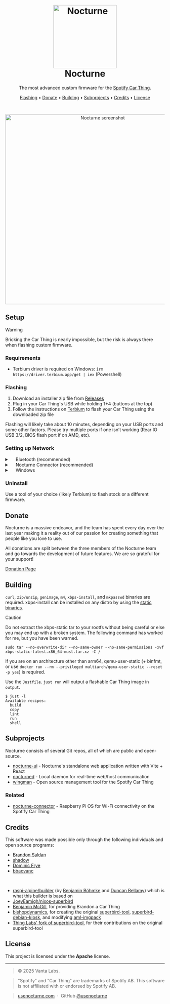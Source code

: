 <h1 align="center">
  <br>
  <img src="https://usenocturne.com/images/logo.png" alt="Nocturne" width="200">
  <br>
  Nocturne
  <br>
</h1>

<p align="center">The most advanced custom firmware for the <a href="https://carthing.spotify.com" target="_blank">Spotify Car Thing</a>.</p>

<p align="center">
  <a href="#flashing">Flashing</a> •
  <a href="#donate">Donate</a> •
  <a href="#building">Building</a> •
  <a href="#subprojects">Subprojects</a> •
  <a href="#credits">Credits</a> •
  <a href="#license">License</a>
</p>

<br>

<p align="center"><img width=600 src="https://usenocturne.com/images/nocturne.png" alt="Nocturne screenshot"></p>

## Setup

> [!WARNING]
> Bricking the Car Thing is nearly impossible, but the risk is always there when flashing custom firmware.

### Requirements

- Terbium driver is required on Windows: `irm https://driver.terbium.app/get | iex` (Powershell)

### Flashing

1. Download an installer zip file from [Releases](https://github.com/usenocturne/nocturne/releases)
2. Plug in your Car Thing's USB while holding 1+4 (buttons at the top)
3. Follow the instructions on [Terbium](https://terbium.app) to flash your Car Thing using the downloaded zip file

Flashing will likely take about 10 minutes, depending on your USB ports and some other factors. Please try multiple ports if one isn’t working (Rear IO USB 3/2, BIOS flash port if on AMD, etc).

### Setting up Network

<details>
<summary><img src="https://github.com/user-attachments/assets/ae4fcc48-5f86-4ea6-90b2-29bf938a2de0" height="14" style="vertical-align: middle;"> Bluetooth (recommended)</summary>

Since Nocturne 3.0.0, Bluetooth via tethering is supported. Your phone plan must support hotspot. 

1. While on the Connection Lost screen, connect to `Nocturne (XXXX)` from your phone (XXXX being the last 4 characters of your Car Thing's serial number).
2. Enable Bluetooth tethering on your phone:
   * iOS: Turn on Personal Hotspot
   * Android: Turn on hotspot and/or Bluetooth tethering

**Tip:** Make sure your Car Thing is not connected to a computer, as this conflicts with Bluetooth.
</details>

<details>
<summary><img src="https://usenocturne.com/favicon.ico" height="14" style="vertical-align: middle;"> Nocturne Connector (recommended)</summary>

Nocturne Connector requires a Raspberry Pi, but adds Wi-Fi support to your Car Thing while it's connected to the Pi.

See more on the [Nocturne Connector GitHub](https://github.com/usenocturne/nocturne-connector).
</details>

<details>
<summary><img src="https://upload.wikimedia.org/wikipedia/commons/8/87/Windows_logo_-_2021.svg" height="14" style="vertical-align: middle;"> Windows</summary>

The Car Thing running Nocturne presents itself as a virtual network adapter. With some configuration, you can share your internet connection to the Car Thing via USB tethering.

**Windows 10/11 Pro or Enterprise is required**. If you are on Home, you may configure the adapter manually via the Network and Sharing Center GUI.

1. Connect the Car Thing to your PC.
2. Run the following commands in an elevated PowerShell terminal:

```powershell
$ctNic = (Get-NetAdapter -InterfaceDescription "*NDIS*")

$ctNic | Set-NetIPAddress -IPAddress 172.16.42.1 -PrefixLength 24

New-NetNat -Name "CarThing" -InternalIPInterfaceAddressPrefix 172.16.42.0/24
```

**Tip:** If you get an error akin to a duplicate name being in use, you may need to identify conflicts on your system with `Get-VMSwitch`. If you do not have that command installed, you will need to install the Hyper-V optional Windows feature, following a reboot, with: `Get-WindowsOptionalFeature -Online | Where-Object FeatureName -like '*Hyper-V*'`.
</details>

### Uninstall

Use a tool of your choice (likely Terbium) to flash stock or a different firmware.

## Donate

Nocturne is a massive endeavor, and the team has spent every day over the last year making it a reality out of our passion for creating something that people like you love to use.

All donations are split between the three members of the Nocturne team and go towards the development of future features. We are so grateful for your support!

[Donation Page](https://usenocturne.com/donate)

## Building

`curl`, `zip/unzip`, `genimage`, `m4`, `xbps-install`, and `mkpasswd` binaries are required. xbps-install can be installed on any distro by using the [static binaries](https://docs.voidlinux.org/xbps/troubleshooting/static.html).

> [!CAUTION]
> Do not extract the xbps-static tar to your rootfs without being careful or else you may end up with a broken system. The following command has worked for me, but you have been warned.
>
> `sudo tar --no-overwrite-dir --no-same-owner --no-same-permissions -xvf xbps-static-latest.x86_64-musl.tar.xz -C /` 

If you are on an architecture other than arm64, qemu-user-static (+ binfmt, or use `docker run --rm --privileged multiarch/qemu-user-static --reset -p yes`) is required.

Use the `Justfile`. `just run` will output a flashable Car Thing image in `output`.

```
$ just -l
Available recipes:
  build
  copy
  lint
  run
  shell
```

## Subprojects

Nocturne consists of several Git repos, all of which are public and open-source.

- [nocturne-ui](https://github.com/usenocturne/nocturne-ui) - Nocturne's standalone web application written with Vite + React
- [nocturned](https://github.com/usenocturne/nocturned) - Local daemon for real-time web/host communication
- [wingman](https://github.com/usenocturne/wingman) - Open source management tool for the Spotify Car Thing

### Related

- [nocturne-connector](https://github.com/usenocturne/nocturne-connector) - Raspberry Pi OS for Wi-Fi connectivity on the Spotify Car Thing

## Credits

This software was made possible only through the following individuals and open source programs:

- [Brandon Saldan](https://github.com/brandonsaldan)
- [shadow](https://github.com/68p)
- [Dominic Frye](https://github.com/itsnebulalol)
- [bbaovanc](https://github.com/bbaovanc)

<br />

- [raspi-alpine/builder](https://gitlab.com/raspi-alpine/builder) (by [Benjamin Böhmke](https://gitlab.com/bboehmke) and [Duncan Bellamy](https://gitlab.com/a16bitsysop)) which is what this builder is based on
- [JoeyEamigh/nixos-superbird](https://github.com/JoeyEamigh/nixos-superbird)
- [Benjamin McGill](https://www.linkedin.com/in/benjamin-mcgill/), for providing Brandon a Car Thing
- [bishopdynamics](https://github.com/bishopdynamics), for creating the original [superbird-tool](https://github.com/bishopdynamics/superbird-tool), [superbird-debian-kiosk](https://github.com/bishopdynamics/superbird-debian-kiosk), and modifying [aml-imgpack](https://github.com/bishopdynamics/aml-imgpack)
- [Thing Labs' fork of superbird-tool](https://github.com/thinglabsoss/superbird-tool), for their contributions on the original superbird-tool

## License

This project is licensed under the **Apache** license.

---

> © 2025 Vanta Labs.

> "Spotify" and "Car Thing" are trademarks of Spotify AB. This software is not affiliated with or endorsed by Spotify AB.

> [usenocturne.com](https://usenocturne.com) &nbsp;&middot;&nbsp;
> GitHub [@usenocturne](https://github.com/usenocturne)
